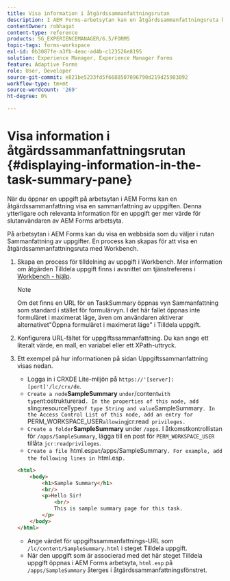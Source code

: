 ```yaml
---
title: Visa information i åtgärdssammanfattningsrutan
description: I AEM Forms-arbetsytan kan en åtgärdssammanfattningsruta konfigureras för att sammanfatta uppgiften eller visa en annan webbsida.
contentOwner: robhagat
content-type: reference
products: SG_EXPERIENCEMANAGER/6.5/FORMS
topic-tags: forms-workspace
exl-id: 0b3087fe-a3fb-4eac-ad4b-c123526e8195
solution: Experience Manager, Experience Manager Forms
feature: Adaptive Forms
role: User, Developer
source-git-commit: e821be5233fd5f6688507096790d219d25903892
workflow-type: tm+mt
source-wordcount: '269'
ht-degree: 0%

---
```


# Visa information i åtgärdssammanfattningsrutan {#displaying-information-in-the-task-summary-pane}

När du öppnar en uppgift på arbetsytan i AEM Forms kan en åtgärdssammanfattning visa en sammanfattning av uppgiften. Denna ytterligare och relevanta information för en uppgift ger mer värde för slutanvändaren av AEM Forms arbetsyta.

På arbetsytan i AEM Forms kan du visa en webbsida som du väljer i rutan Sammanfattning av uppgifter. En process kan skapas för att visa en åtgärdssammanfattningsruta med Workbench.

1. Skapa en process för tilldelning av uppgift i Workbench. Mer information om åtgärden Tilldela uppgift finns i avsnittet om tjänstreferens i [Workbench - hjälp](https://help.adobe.com/en_US/AEMForms/6.1/WorkbenchHelp/).

   >[!NOTE]
   >
   >Om det finns en URL för en TaskSummary öppnas vyn Sammanfattning som standard i stället för formulärvyn. I det här fallet öppnas inte formuläret i maximerat läge, även om användaren aktiverar alternativet&quot;Öppna formuläret i maximerat läge&quot; i Tilldela uppgift.

1. Konfigurera URL-fältet för uppgiftssammanfattning. Du kan ange ett literalt värde, en mall, en variabel eller ett XPath-uttryck.
1. Ett exempel på hur informationen på sidan Uppgiftssammanfattning visas nedan.

   * Logga in i CRXDE Lite-miljön på `https://'[server]:[port]'/lc/crx/de`.
   * `Create a node`**SampleSummary** ` under `/content` with type `nt:ostrukturerad`. In the properties of this node, add `sling:resourceType` of type String and value `SampleSummary`. In the Access Control List of this node, add an entry for `PERM_WORKSPACE_USER` allowing `jcr:read` privileges.`
   * `Create a folder`**SampleSummary** under `/apps`. I åtkomstkontrollistan för `/apps/SampleSummary`, lägga till en post för `PERM_WORKSPACE_USER` tillåta `jcr:readprivileges`.
   * `Create a file `html.esp` at `/apps/SampleSummary`. For example, add the following lines in `html.esp`.`

   ```html
   <html>
       <body>
           <h1>Sample Summary</h1>
           <br/>
           <p>Hello Sir!
               <br/>
               This is sample summary page for this task.
           </p>
       </body>
   </html>
   ```

   * Ange värdet för uppgiftssammanfattnings-URL som `/lc/content/SampleSummary.html` i steget Tilldela uppgift.
   * När den uppgift som är associerad med det här steget Tilldela uppgift öppnas i AEM Forms arbetsyta, `html.esp` på `/apps/SampleSummary` återges i åtgärdssammanfattningsfönstret.
